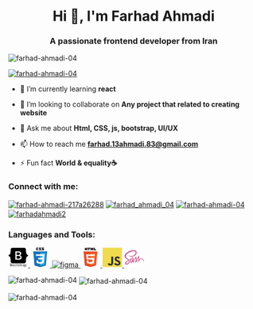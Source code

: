 <h1 align="center">Hi 👋, I'm Farhad Ahmadi</h1>
<h3 align="center">A passionate frontend developer from Iran</h3>

<p align="left"> <img src="https://komarev.com/ghpvc/?username=farhad-ahmadi-04&label=Profile%20views&color=0e75b6&style=flat" alt="farhad-ahmadi-04" /> </p>

<p align="left"> <a href="https://github.com/ryo-ma/github-profile-trophy"><img src="https://github-profile-trophy.vercel.app/?username=farhad-ahmadi-04" alt="farhad-ahmadi-04" /></a> </p>

- 🌱 I’m currently learning **react**

- 👯 I’m looking to collaborate on **Any project that related to creating website**

- 💬 Ask me about **Html, CSS, js, bootstrap, UI/UX**

- 📫 How to reach me **farhad.13ahmadi.83@gmail.com**

- ⚡ Fun fact **World & equality☕**

<h3 align="left">Connect with me:</h3>
<p align="left">
<a href="https://linkedin.com/in/farhad-ahmadi-217a26288" target="blank"><img align="center" src="https://raw.githubusercontent.com/rahuldkjain/github-profile-readme-generator/master/src/images/icons/Social/linked-in-alt.svg" alt="farhad-ahmadi-217a26288" height="30" width="40" /></a>
<a href="https://instagram.com/farhad_ahmadi_04" target="blank"><img align="center" src="https://raw.githubusercontent.com/rahuldkjain/github-profile-readme-generator/master/src/images/icons/Social/instagram.svg" alt="farhad_ahmadi_04" height="30" width="40" /></a>
<a href="https://dribbble.com/farhad-ahmadi-04" target="blank"><img align="center" src="https://raw.githubusercontent.com/rahuldkjain/github-profile-readme-generator/master/src/images/icons/Social/dribbble.svg" alt="farhad-ahmadi-04" height="30" width="40" /></a>
<a href="https://www.behance.net/farhadahmadi2" target="blank"><img align="center" src="https://raw.githubusercontent.com/rahuldkjain/github-profile-readme-generator/master/src/images/icons/Social/behance.svg" alt="farhadahmadi2" height="30" width="40" /></a>
</p>

<h3 align="left">Languages and Tools:</h3>
<p align="left"> <a href="https://getbootstrap.com" target="_blank" rel="noreferrer"> <img src="https://raw.githubusercontent.com/devicons/devicon/master/icons/bootstrap/bootstrap-plain-wordmark.svg" alt="bootstrap" width="40" height="40"/> </a> <a href="https://www.w3schools.com/css/" target="_blank" rel="noreferrer"> <img src="https://raw.githubusercontent.com/devicons/devicon/master/icons/css3/css3-original-wordmark.svg" alt="css3" width="40" height="40"/> </a> <a href="https://www.figma.com/" target="_blank" rel="noreferrer"> <img src="https://www.vectorlogo.zone/logos/figma/figma-icon.svg" alt="figma" width="40" height="40"/> </a> <a href="https://www.w3.org/html/" target="_blank" rel="noreferrer"> <img src="https://raw.githubusercontent.com/devicons/devicon/master/icons/html5/html5-original-wordmark.svg" alt="html5" width="40" height="40"/> </a> <a href="https://developer.mozilla.org/en-US/docs/Web/JavaScript" target="_blank" rel="noreferrer"> <img src="https://raw.githubusercontent.com/devicons/devicon/master/icons/javascript/javascript-original.svg" alt="javascript" width="40" height="40"/> </a> <a href="https://sass-lang.com" target="_blank" rel="noreferrer"> <img src="https://raw.githubusercontent.com/devicons/devicon/master/icons/sass/sass-original.svg" alt="sass" width="40" height="40"/> </a> </p>

<p><img align="left" src="https://github-readme-stats.vercel.app/api/top-langs?username=farhad-ahmadi-04&show_icons=true&locale=en&layout=compact" alt="farhad-ahmadi-04" /></p>

<p>&nbsp;<img align="center" src="https://github-readme-stats.vercel.app/api?username=farhad-ahmadi-04&show_icons=true&locale=en" alt="farhad-ahmadi-04" /></p>

<p><img align="center" src="https://github-readme-streak-stats.herokuapp.com/?user=farhad-ahmadi-04&" alt="farhad-ahmadi-04" /></p>
